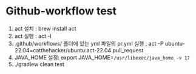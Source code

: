 # Github-workflow test
1. act 설치 : brew install act
2. act 실행 : act -l
3. .github/workflows/ 폴더에 있는 yml 파일의 pr.yml 실행 : act -P ubuntu-22.04=catthehacker/ubuntu:act-22.04 pull_request
4. JAVA_HOME 설정: export JAVA_HOME=`/usr/libexec/java_home -v 17`
5. ./gradlew clean test